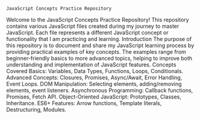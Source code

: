                                                                                   JavaScript Concepts Practice Repository


Welcome to the JavaScript Concepts Practice Repository! This repository contains various JavaScript files created during my journey to master JavaScript. Each file represents a different JavaScript concept or functionality that I am practicing and learning.
Introduction
The purpose of this repository is to document and share my JavaScript learning process by providing practical examples of key concepts. The examples range from beginner-friendly basics to more advanced topics, helping to improve both understanding and implementation of JavaScript features.
Concepts Covered
Basics: Variables, Data Types, Functions, Loops, Conditionals.
Advanced Concepts: Closures, Promises, Async/Await, Error Handling, Event Loops.
DOM Manipulation: Selecting elements, adding/removing elements, event listeners.
Asynchronous Programming: Callback functions, Promises, Fetch API.
Object-Oriented JavaScript: Prototypes, Classes, Inheritance.
ES6+ Features: Arrow functions, Template literals, Destructuring, Modules.
